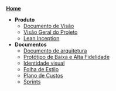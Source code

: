 <!-- # [**Home**](README.md) -->
[**Home**](README.md)
- **Produto**  
  - [Documento de Visão](/pages/documentovisao.md)  
  - [Visão Geral do Projeto](/pages/documentoVisaoProjeto.md)
  <!-- - [Minimo Produto Viável](/pages/mvp.md) -->
  - [Lean Inception](/pages/leanInception.md)
- **Documentos**  
  - [Documento de arquitetura](pages/documentoDeArquitetura.md)  
  - [Protótipo de Baixa e Alta Fidelidade](pages/prototipos.md)
  - [Identidade visual](pages/identidadeVisual.md.md)
  - [Folha de Estilo](pages/folhaDeEstilo.md)
  - [Plano de Custos](pages/planoDeCustos.md)
  - [Sprints]()